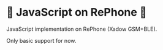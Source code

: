 # &#x1F539; JavaScript on RePhone &#x1F539;

JavaScript implementation on RePhone (Xadow GSM+BLE).

Only basic support for now.
